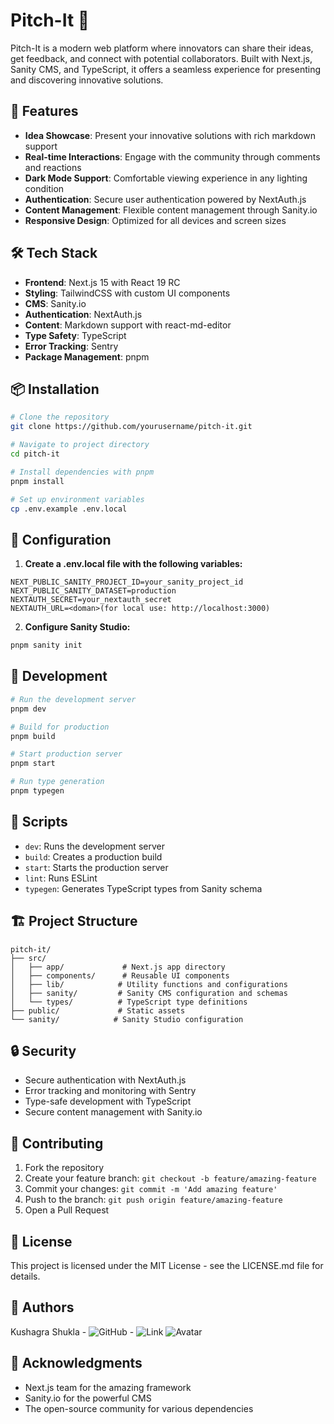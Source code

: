 # Pitch-It 🚀

Pitch-It is a modern web platform where innovators can share their ideas, get feedback, and connect with potential collaborators. Built with Next.js, Sanity CMS, and TypeScript, it offers a seamless experience for presenting and discovering innovative solutions.

## 🌟 Features

- **Idea Showcase**: Present your innovative solutions with rich markdown support
- **Real-time Interactions**: Engage with the community through comments and reactions
- **Dark Mode Support**: Comfortable viewing experience in any lighting condition
- **Authentication**: Secure user authentication powered by NextAuth.js
- **Content Management**: Flexible content management through Sanity.io
- **Responsive Design**: Optimized for all devices and screen sizes

## 🛠️ Tech Stack

- **Frontend**: Next.js 15 with React 19 RC
- **Styling**: TailwindCSS with custom UI components
- **CMS**: Sanity.io
- **Authentication**: NextAuth.js
- **Content**: Markdown support with react-md-editor
- **Type Safety**: TypeScript
- **Error Tracking**: Sentry
- **Package Management**: pnpm

## 📦 Installation

```bash
# Clone the repository
git clone https://github.com/yourusername/pitch-it.git

# Navigate to project directory
cd pitch-it

# Install dependencies with pnpm
pnpm install

# Set up environment variables
cp .env.example .env.local
```

## 🔧 Configuration

1. **Create a .env.local file with the following variables:**

```env
NEXT_PUBLIC_SANITY_PROJECT_ID=your_sanity_project_id
NEXT_PUBLIC_SANITY_DATASET=production
NEXTAUTH_SECRET=your_nextauth_secret
NEXTAUTH_URL=<doman>(for local use: http://localhost:3000)
```

2. **Configure Sanity Studio:**

```bash
pnpm sanity init
```

## 🚀 Development

```bash
# Run the development server
pnpm dev

# Build for production
pnpm build

# Start production server
pnpm start

# Run type generation
pnpm typegen
```

## 📝 Scripts

- `dev`: Runs the development server
- `build`: Creates a production build
- `start`: Starts the production server
- `lint`: Runs ESLint
- `typegen`: Generates TypeScript types from Sanity schema

## 🏗️ Project Structure

```
pitch-it/
├── src/
│   ├── app/             # Next.js app directory
│   ├── components/      # Reusable UI components
│   ├── lib/            # Utility functions and configurations
│   ├── sanity/         # Sanity CMS configuration and schemas
│   └── types/          # TypeScript type definitions
├── public/             # Static assets
└── sanity/            # Sanity Studio configuration
```

## 🔒 Security

- Secure authentication with NextAuth.js
- Error tracking and monitoring with Sentry
- Type-safe development with TypeScript
- Secure content management with Sanity.io

## 🤝 Contributing

1. Fork the repository
2. Create your feature branch: `git checkout -b feature/amazing-feature`
3. Commit your changes: `git commit -m 'Add amazing feature'`
4. Push to the branch: `git push origin feature/amazing-feature`
5. Open a Pull Request

## 📄 License

This project is licensed under the MIT License - see the LICENSE.md file for details.

## 👥 Authors

Kushagra Shukla - ![GitHub](https://img.shields.io/badge/github-%23121011.svg?style=for-the-badge&logo=github&logoColor=white) - ![Link](https://github.com/KushagraShukla004) ![Avatar](https://avatars.githubusercontent.com/u/73269482?s=48&v=4)

## 🙏 Acknowledgments

- Next.js team for the amazing framework
- Sanity.io for the powerful CMS
- The open-source community for various dependencies

